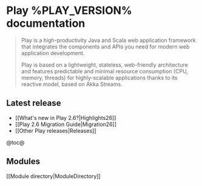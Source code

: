 <!--- Copyright (C) 2009-2016 Lightbend Inc. <https://www.lightbend.com> -->
# Play %PLAY_VERSION% documentation

> Play is a high-productivity Java and Scala web application framework that integrates the components and APIs you need for modern web application development. 
>
> Play is based on a lightweight, stateless, web-friendly architecture and features predictable and minimal resource consumption (CPU, memory, threads) for highly-scalable applications thanks to its reactive model, based on Akka Streams.

## Latest release

- [[What's new in Play 2.6?|Highlights26]]
- [[Play 2.6 Migration Guide|Migration26]]
- [[Other Play releases|Releases]]


@toc@

## Modules

[[Module directory|ModuleDirectory]]
